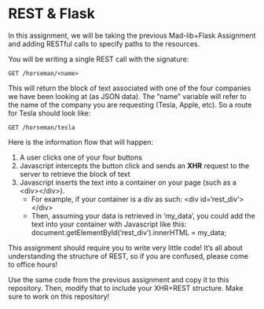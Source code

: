 # REST & Flask

In this assignment, we will be taking the previous Mad-lib+Flask Assignment and adding RESTful calls to specify paths to the resources.

You will be writing a single REST call with the signature:

`GET /horseman/<name>`

This will return the block of text associated with one of the four companies we have been looking at (as JSON data). The “name” variable will refer to the name of the company you are requesting (Tesla, Apple, etc). So a route for Tesla should look like:

`GET /horseman/tesla`

Here is the information flow that will happen:

1) A user clicks one of your four buttons
2) Javascript intercepts the button click and sends an **XHR** request to the server to retrieve the block of text
3) Javascript inserts the text into a container on your page (such as a \<div>\</div>).
    - For example, if your container is a div as such:
        \<div id=‘rest_div’>\</div>
    - Then, assuming your data is retrieved in ‘my_data’, you could add the text into your container with Javascript like this:
        document.getElementById(‘rest_div’).innerHTML = my_data;

This assignment should require you to write very little code! It’s all about understanding the structure of REST, so if you are confused, please come to office hours!

Use the same code from the previous assignment and copy it to this repository. Then, modify that to include your XHR+REST structure. Make sure to work on this repository!

